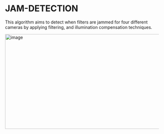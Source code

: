 # JAM-DETECTION
 This algorithm aims to detect when filters are jammed for four different cameras by applying filtering, and illumination compensation techniques.

 <img width="826" height="310" alt="image" src="https://github.com/user-attachments/assets/5494c027-64db-416a-92b6-4acae8911554" />
